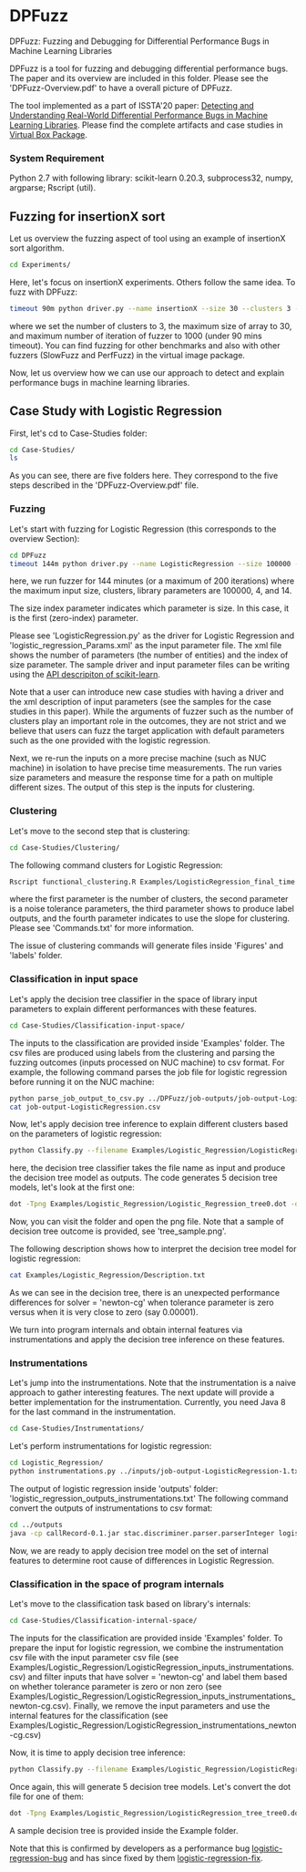 # DPFuzz
DPFuzz: Fuzzing and Debugging for Differential Performance Bugs in Machine Learning Libraries

DPFuzz is a tool for fuzzing and debugging differential performance bugs. The paper and its overview are included in this folder. Please see the 'DPFuzz-Overview.pdf' to have a overall picture of DPFuzz.

The tool implemented as a part of ISSTA'20 paper: [Detecting and Understanding Real-World Differential Performance Bugs in Machine Learning Libraries](https://arxiv.org/abs/2006.01991). Please find the complete artifacts and case studies in [Virtual Box Package](https://drive.google.com/open?id=18ZxxyeyaxBZg2x15O4lT5DHKetDtI2P1).

### System Requirement
Python 2.7 with following library: scikit-learn 0.20.3, subprocess32, numpy, argparse; Rscript (util).

## Fuzzing for insertionX sort
Let us overview the fuzzing aspect of tool using an example of insertionX sort algorithm.

```bash
cd Experiments/
```

Here, let's focus on insertionX experiments. Others follow the same idea. To fuzz with DPFuzz:

```bash
timeout 90m python driver.py --name insertionX --size 30 --clusters 3 --max_iter 1000 > sample_outcomes/job-output-insertionX-sort-1.out
```

where we set the number of clusters to 3, the maximum size of array to 30, and maximum number of iteration of fuzzer to 1000 (under 90 mins timeout). You can find fuzzing for other benchmarks and also with
other fuzzers (SlowFuzz and PerfFuzz) in the virtual image package.

Now, let us overview how we can use our approach to detect and explain performance
bugs in machine learning libraries.


## Case Study with Logistic Regression

First, let's cd to Case-Studies folder:

```bash
cd Case-Studies/
ls
```

As you can see, there are five folders here.
They correspond to the five steps described in the 'DPFuzz-Overview.pdf' file.

### Fuzzing

Let's start with fuzzing for Logistic Regression (this corresponds to the overview Section):

```bash
cd DPFuzz
timeout 144m python driver.py --name LogisticRegression --size 100000 --clusters 4 --max_iter 200 --num_param 14 --size_index 0 > job-outputs/job-output-LogisticRegression-1.txt
```

here, we run fuzzer for 144 minutes (or a maximum of 200 iterations) where the maximum input size, clusters, library parameters are 100000, 4, and 14.

The size index parameter indicates which parameter is size. In this case, it is the first (zero-index) parameter.

Please see 'LogisticRegression.py' as the driver for Logistic Regression and 'logistic\_regression\_Params.xml' as the input parameter file. The xml file shows the number of parameters (the number of entities) and the index of size parameter. The sample driver and input parameter files can be writing using the [API descripiton of scikit-learn](https://scikit-learn.org/stable/modules/generated/sklearn.linear_model.LogisticRegression.html).

Note that a user can introduce new case studies with having a driver and the xml description of input parameters (see the samples for the case studies in this paper). While the arguments of fuzzer such as the number of clusters play an important role in the outcomes, they are not strict and we believe that users can fuzz the target application with default parameters such as the one provided with the logistic regression.

Next, we re-run the inputs on a more precise machine (such as NUC machine) in isolation to have precise time measurements. The run varies size parameters and measure the response time for a path on multiple different sizes.
The output of this step is the inputs for clustering.

### Clustering
Let's move to the second step that is clustering:

```bash
cd Case-Studies/Clustering/
```

The following command clusters for Logistic Regression:

```bash
Rscript functional_clustering.R Examples/LogisticRegression_final_time.csv 4 3 1 1
```

where the first parameter is the number of clusters, the second parameter is a noise tolerance parameters, the third parameter shows to produce label outputs, and the fourth parameter indicates to use the slope for clustering. Please see 'Commands.txt' for more information.

The issue of clustering commands will generate files inside 'Figures' and 'labels' folder.

### Classification in input space
Let's apply the decision tree classifier in the space of library input parameters to explain different performances with these features.

```bash
cd Case-Studies/Classification-input-space/
```

The inputs to the classification are provided inside 'Examples' folder. The csv files are produced using labels from the clustering and parsing the fuzzing outcomes (inputs processed on NUC machine) to csv format.
For example, the following command parses the job file for logistic regression before running it on the NUC machine:

```bash
python parse_job_output_to_csv.py ../DPFuzz/job-outputs/job-output-LogisticRegression-1.txt job-output-LogisticRegression.csv ../DPFuzz/logistic_regression_Params.xml 14
cat job-output-LogisticRegression.csv
```

Now, let's apply decision tree inference to explain different clusters based on the parameters of logistic regression:

```bash
python Classify.py --filename Examples/Logistic_Regression/LogisticRegression_input_space_labeled.csv  --output Examples/Logistic_Regression/Logistic_Regression
```

here, the decision tree classifier takes the file name as input and produce the decision tree model as outputs. The code generates 5 decision tree models, let's look at the first one:

```bash
dot -Tpng Examples/Logistic_Regression/Logistic_Regression_tree0.dot -o Examples/Logistic_Regression/tree_0.png
```

Now, you can visit the folder and open the png file. Note that a sample of decision tree outcome is provided, see 'tree\_sample.png'.

The following description shows how to interpret the decision tree model for logistic regression:

```bash
cat Examples/Logistic_Regression/Description.txt
```

As we can see in the decision tree, there is an unexpected performance differences for solver = 'newton-cg' when tolerance parameter is zero versus when it is very close to zero (say 0.00001).

We turn into program internals and obtain internal features via instrumentations and apply the decision tree inference on these features.

### Instrumentations
Let's jump into the instrumentations. Note that the instrumentation is a naive
approach to gather interesting features. The next update will provide a better
implementation for the instrumentation. Currently, you need Java 8 for the
last command in the instrumentation.

```bash
cd Case-Studies/Instrumentations/
```

Let's perform instrumentations for logistic regression:

```bash
cd Logistic_Regression/
python instrumentations.py ../inputs/job-output-LogisticRegression-1.txt
```

The output of logistic regression inside 'outputs' folder: 'logistic\_regression\_outputs\_instrumentations.txt'
The following command convert the outputs of instrumentations to csv format:

```bash
cd ../outputs
java -cp callRecord-0.1.jar stac.discriminer.parser.parserInteger logistic_regression_results_instrumentations.txt
```

Now, we are ready to apply decision tree model on the set of internal features to determine root cause of differences in Logistic Regression.

### Classification in the space of program internals
Let's move to the classification task based on library's internals:

```bash
cd Case-Studies/Classification-internal-space/
```

The inputs for the classification are provided inside 'Examples' folder. To prepare the input for logistic regression,
we combine the instrumentation csv file with the input parameter csv file (see Examples/Logistic\_Regression/LogisticRegression\_inputs\_instrumentations.csv) and filter inputs that have
solver = 'newton-cg' and label them based on whether tolerance parameter is zero or non zero (see Examples/Logistic\_Regression/LogisticRegression\_inputs\_instrumentations\_newton-cg.csv).
Finally, we remove the input parameters and use the internal features for the classification (see Examples/Logistic\_Regression/LogisticRegression\_instrumentations\_newton-cg.csv)

Now, it is time to apply decision tree inference:

```bash
python Classify.py --filename Examples/Logistic_Regression/LogisticRegression_instrumentations_newton-cg.csv --output Examples/Logistic_Regression/LogisticRegression_tree
```

Once again, this will generate 5 decision tree models. Let's convert the dot file for one of them:

```bash
dot -Tpng Examples/Logistic_Regression/LogisticRegression_tree_tree0.dot -o Examples/Logistic_Regression/tree_0.png
```

A sample decision tree is provided inside the Example folder.

Note that this is confirmed by developers as a performance bug
[logistic-regression-bug](https://github.com/scikit-learn/scikit-learn/issues/16186) and
has since fixed by them [logistic-regression-fix](https://github.com/scikit-learn/scikit-learn/pull/16266/files).
